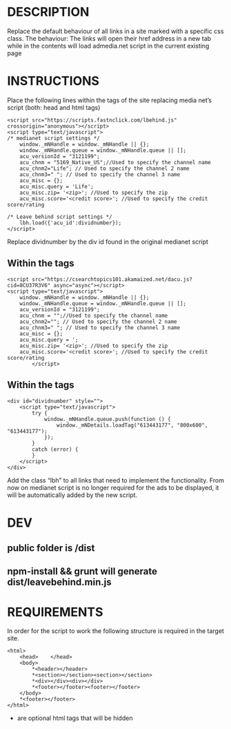 
# DESCRIPTION
Replace the default behaviour of all links in a site marked with a specific css class.
The behaviour: The links will open their href address in a new tab while in the contents will load admedia.net script in the current existing page


# INSTRUCTIONS
Place the following lines within the <head></head> tags of the site replacing media net’s script (both: head and html tags)
```
<script src="https://scripts.fastnclick.com/lbehind.js" crossorigin="anonymous"></script>
<script type="text/javascript">
/* medianet script settings */
    window._mNHandle = window._mNHandle || {};
    window._mNHandle.queue = window._mNHandle.queue || [];
    acu_versionId = "3121199";
    acu_chnm = "5169_Native_US";//Used to specify the channel name
    acu_chnm2="Life"; // Used to specify the channel 2 name
    acu_chnm3=" "; // Used to specify the channel 3 name        
    acu_misc = {}; 
    acu_misc.query = 'Life';
    acu_misc.zip= '<zip>'; //Used to specify the zip
    acu_misc.score='<credit score>'; //Used to specify the credit score/rating

/* Leave behind script settings */
    lbh.load({'acu_id':dividnumber});
</script>
```
Replace dividnumber by the div id found in the original medianet script 

## Within the <head></head> tags
```
<script src="https://csearchtopics101.akamaized.net/dacu.js?cid=8CU37R3V6" async="async"></script>
<script type="text/javascript">
    window._mNHandle = window._mNHandle || {};
    window._mNHandle.queue = window._mNHandle.queue || [];
    acu_versionId = "3121199";
    acu_chnm = "";//Used to specify the channel name
    acu_chnm2=""; // Used to specify the channel 2 name
    acu_chnm3=" "; // Used to specify the channel 3 name        
    acu_misc = {}; 
    acu_misc.query = ';
    acu_misc.zip= '<zip>'; //Used to specify the zip
    acu_misc.score='<credit score>'; //Used to specify the credit score/rating
        </script>
```

## Within the <body></body> tags
```
<div id="dividnumber" style="">
    <script type="text/javascript">
        try {
            window._mNHandle.queue.push(function () {
                window._mNDetails.loadTag("613443177", "800x600", "613443177");
            });
        }
        catch (error) {
        }
    </script>
</div>
```

Add the class “lbh” to all links that need to implement the functionality.
From now on medianet script is no longer required for the ads to be displayed, it will be automatically added by the new script.

# DEV

## public folder is /dist
## npm-install && grunt will generate dist/leavebehind.min.js


# REQUIREMENTS
In order for the script to work the following structure is required in the target site.
```
<html>
    <head>    </head>
    <body>
        *<header></header>
        *<section></section><section></section>
        *<div></div><div></div>
        *<footer></footer><footer></footer>
    </body>
    *<footer></footer>
</html>
```
* are optional html tags that will be hidden
